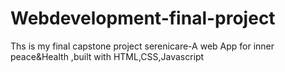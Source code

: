 # Webdevelopment-final-project
Ths is my final capstone project serenicare-A web App for inner peace&amp;Health ,built with HTML,CSS,Javascript
